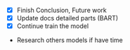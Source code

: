 - [x] Finish Conclusion, Future work
- [x] Update docs detailed parts (BART)
- [x] Continue train the model
- Research others models if have time